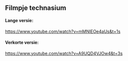 ## Filmpje technasium

#### Lange versie:
https://www.youtube.com/watch?v=mMNIEOe4aUs&t=1s

#### Verkorte versie:
https://www.youtube.com/watch?v=A9UQD4VJOw4&t=3s
